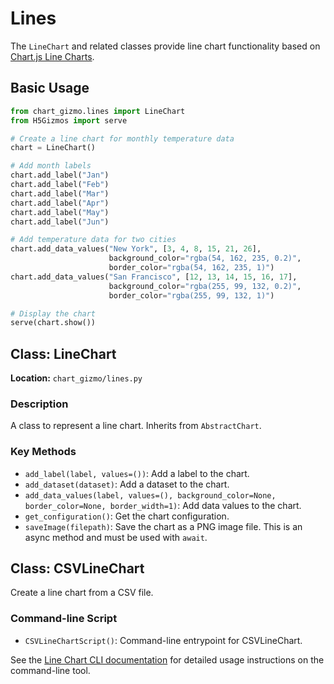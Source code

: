 # Lines

The `LineChart` and related classes provide line chart functionality based on [Chart.js Line Charts](https://www.chartjs.org/docs/latest/charts/line.html).

## Basic Usage

```python
from chart_gizmo.lines import LineChart
from H5Gizmos import serve

# Create a line chart for monthly temperature data
chart = LineChart()

# Add month labels
chart.add_label("Jan")
chart.add_label("Feb")
chart.add_label("Mar")
chart.add_label("Apr")
chart.add_label("May")
chart.add_label("Jun")

# Add temperature data for two cities
chart.add_data_values("New York", [3, 4, 8, 15, 21, 26],
                      background_color="rgba(54, 162, 235, 0.2)",
                      border_color="rgba(54, 162, 235, 1)")
chart.add_data_values("San Francisco", [12, 13, 14, 15, 16, 17],
                      background_color="rgba(255, 99, 132, 0.2)",
                      border_color="rgba(255, 99, 132, 1)")

# Display the chart
serve(chart.show())
```

## Class: LineChart

**Location:** `chart_gizmo/lines.py`

### Description

A class to represent a line chart. Inherits from `AbstractChart`.

### Key Methods

- `add_label(label, values=())`: Add a label to the chart.
- `add_dataset(dataset)`: Add a dataset to the chart.
- `add_data_values(label, values=(), background_color=None, border_color=None, border_width=1)`: Add data values to the chart.
- `get_configuration()`: Get the chart configuration.
- `saveImage(filepath)`: Save the chart as a PNG image file. This is an async method and must be used with `await`.

## Class: CSVLineChart

Create a line chart from a CSV file.

### Command-line Script

- `CSVLineChartScript()`: Command-line entrypoint for CSVLineChart.

See the [Line Chart CLI documentation](../cli/line.md) for detailed usage instructions on the command-line tool.
